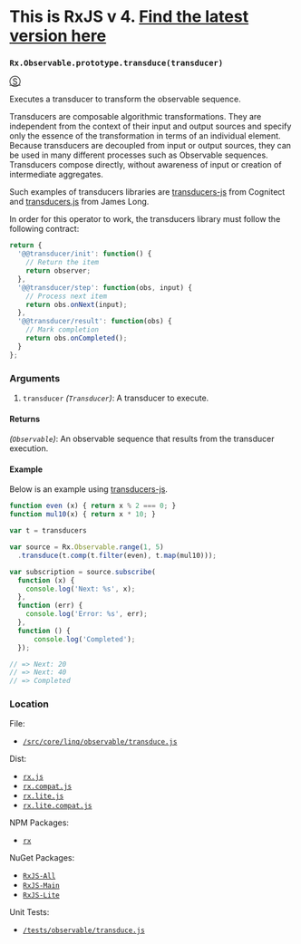 # This is RxJS v 4. [Find the latest version here](https://github.com/reactivex/rxjs)
### `Rx.Observable.prototype.transduce(transducer)`
[&#x24C8;](https://github.com/Reactive-Extensions/RxJS/blob/master/src/core/linq/observable/transduce.js "View in source")

Executes a transducer to transform the observable sequence.  

Transducers are composable algorithmic transformations. They are independent from the context of their input and output sources and specify only the essence of the transformation in terms of an individual element. Because transducers are decoupled from input or output sources, they can be used in many different processes such as Observable sequences. Transducers compose directly, without awareness of input or creation of intermediate aggregates.

Such examples of transducers libraries are [transducers-js](https://github.com/cognitect-labs/transducers-js) from Cognitect and [transducers.js](https://github.com/jlongster/transducers.js) from James Long.

In order for this operator to work, the transducers library must follow the following contract:
```js
return {
  '@@transducer/init': function() {
    // Return the item
    return observer;
  },
  '@@transducer/step': function(obs, input) {
    // Process next item
    return obs.onNext(input);
  },
  '@@transducer/result': function(obs) {
    // Mark completion
    return obs.onCompleted();
  }
};
```

### Arguments
1. `transducer` *(`Transducer`)*: A transducer to execute.

#### Returns
*(`Observable`)*: An observable sequence that results from the transducer execution.

#### Example

Below is an example using [transducers-js](https://github.com/cognitect-labs/transducers-js).
```js
function even (x) { return x % 2 === 0; }
function mul10(x) { return x * 10; }

var t = transducers

var source = Rx.Observable.range(1, 5)
  .transduce(t.comp(t.filter(even), t.map(mul10)));

var subscription = source.subscribe(
  function (x) {
    console.log('Next: %s', x);
  },
  function (err) {
    console.log('Error: %s', err);
  },
  function () {
      console.log('Completed');
  });

// => Next: 20
// => Next: 40
// => Completed
```

### Location

File:
- [`/src/core/linq/observable/transduce.js`](https://github.com/Reactive-Extensions/RxJS/blob/master/src/core/linq/observable/transduce.js)

Dist:
- [`rx.js`](https://github.com/Reactive-Extensions/RxJS/blob/master/dist/rx.js)
- [`rx.compat.js`](https://github.com/Reactive-Extensions/RxJS/blob/master/dist/rx.compat.js)
- [`rx.lite.js`](https://github.com/Reactive-Extensions/RxJS/blob/master/dist/rx.lite.js)
- [`rx.lite.compat.js`](https://github.com/Reactive-Extensions/RxJS/blob/master/dist/rx.lite.compat.js)

NPM Packages:
- [`rx`](https://www.npmjs.org/package/rx)

NuGet Packages:
- [`RxJS-All`](http://www.nuget.org/packages/RxJS-All/)
- [`RxJS-Main`](http://www.nuget.org/packages/RxJS-Main/)
- [`RxJS-Lite`](http://www.nuget.org/packages/RxJS-Lite/)

Unit Tests:
- [`/tests/observable/transduce.js`](https://github.com/Reactive-Extensions/RxJS/blob/master/tests/observable/transduce.js)
